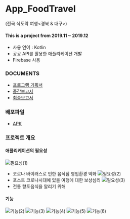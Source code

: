 # App_FoodTravel
(전국 식도락 여행<경북 & 대구>)

#### This is a project from 2019.11 ~ 2019.12
- 사용 언어 : Kotlin
- 공공 API를 활용한 애플리케이션 개발
- Firebase 사용

### DOCUMENTS
- [프로그램 기획서](https://github.com/KimUJin3359/App_FoodTravel/blob/master/%5B%EC%A0%9C%EC%95%88%EC%84%9C%5D_%EC%8B%9D%EB%8F%84%EB%9D%BD%EC%97%AC%ED%96%89.pdf)
- [중간보고서](https://github.com/KimUJin3359/App_FoodTravel/blob/master/%5B%EC%A4%91%EA%B0%84%EB%B3%B4%EA%B3%A0%EC%84%9C%5D_%EC%8B%9D%EB%8F%84%EB%9D%BD%EC%97%AC%ED%96%89.pdf)
- [최종보고서](https://github.com/KimUJin3359/App_FoodTravel/blob/master/%5B%EC%B5%9C%EC%A2%85%EB%B3%B4%EA%B3%A0%EC%84%9C%5D_%EC%8B%9D%EB%8F%84%EB%9D%BD%EC%97%AC%ED%96%89.pdf)

### 배포파일
- [APK](https://github.com/KimUJin3359/App_FoodTravel/blob/master/app-release.apk)

### 프로젝트 개요
#### 애플리케이션의 필요성
![필요성(1)](https://user-images.githubusercontent.com/50474972/111481999-d71fac80-8776-11eb-8d3c-049ad3723c77.PNG)
- 코로나 바이러스로 인한 음식점 영업환경 악화
![필요성(2)](https://user-images.githubusercontent.com/50474972/111482008-d8e97000-8776-11eb-902a-212b24d2b3b5.PNG)
- 포스트 코로나시대에 있을 여행에 대한 보상심리
![필요성(3)](https://user-images.githubusercontent.com/50474972/111482011-d8e97000-8776-11eb-97bb-b2d73a7b6588.PNG)
- 전통 향토음식을 알리기 위해

#### 기능
![기능(2)](https://user-images.githubusercontent.com/50474972/111482032-dd158d80-8776-11eb-8a31-4f0771158a5e.PNG)
![기능(3)](https://user-images.githubusercontent.com/50474972/111482035-ddae2400-8776-11eb-982b-99b4860e7317.PNG)
![기능(4)](https://user-images.githubusercontent.com/50474972/111482036-de46ba80-8776-11eb-8f2d-6130e24e0089.PNG)
![기능(5)](https://user-images.githubusercontent.com/50474972/111482038-de46ba80-8776-11eb-8d7c-47789a250827.PNG)
![기능(6)](https://user-images.githubusercontent.com/50474972/111482039-dedf5100-8776-11eb-9866-76de5f7c2b9a.PNG)

